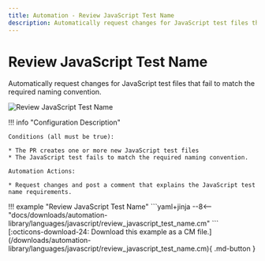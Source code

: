 ```yaml
---
title: Automation - Review JavaScript Test Name
description: Automatically request changes for JavaScript test files that fail to match the required naming convention.
---
```

# Review JavaScript Test Name

<!-- --8<-- [start:example]-->

Automatically request changes for JavaScript test files that fail to match the required naming convention.

![Review JavaScript Test Name](/automations/languages/javascript/review-javascript-test-name/review-javascript-test-name.png)

!!! info "Configuration Description"

    Conditions (all must be true):
    
    * The PR creates one or more new JavaScript test files
    * The JavaScript test fails to match the required naming convention.
    
    Automation Actions:
    
    * Request changes and post a comment that explains the JavaScript test name requirements.

<div class="automationExample" markdown="1">
!!! example "Review JavaScript Test Name"
    ```yaml+jinja
    --8<-- "docs/downloads/automation-library/languages/javascript/review_javascript_test_name.cm"
    ```
    <div class="result" markdown>
      <span>
      [:octicons-download-24: Download this example as a CM file.](/downloads/automation-library/languages/javascript/review_javascript_test_name.cm){ .md-button }
      </span>
    </div>
<!-- --8<-- [end:example]-->